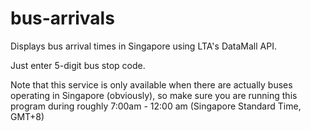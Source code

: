 # bus-arrivals
Displays bus arrival times in Singapore using LTA's DataMall API.

Just enter 5-digit bus stop code.

Note that this service is only available when there are actually buses operating in Singapore (obviously), so make sure you are running this program during roughly 7:00am - 12:00 am (Singapore Standard Time, GMT+8)

